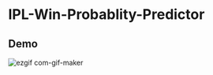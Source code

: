 # IPL-Win-Probablity-Predictor


## Demo
![ezgif com-gif-maker](https://user-images.githubusercontent.com/55491344/143382494-5876a794-ac8d-4689-b7a2-546652fdd8ef.gif)



